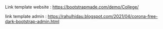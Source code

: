Link template website : https://bootstrapmade.com/demo/College/

link template admin : https://rahulhidau.blogspot.com/2021/04/corona-free-dark-bootstrap-admin.html
